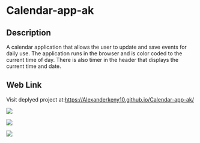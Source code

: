 # Calendar-app-ak

## Description

A calendar application that allows the user to update and save events for daily use.
The application runs in the browser and is color coded to the current time of day.
There is also timer in the header that displays the current time and date. 

## Web Link
Visit deplyed project at:https://Alexanderkeny10.github.io/Calendar-app-ak/

![](images/WorkdayScheduler-SS1.png)

![](images/WorkdayScheduler-SS2.png)

![](images/WorkdayScheduler-SS3.png)